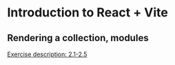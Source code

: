 # Introduction to React + Vite

## Rendering a collection, modules

[Exercise description: 2.1-2.5](https://fullstackopen.com/en/part2/rendering_a_collection_modules#exercises-2-1-2-5)
